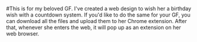 #This is for my beloved GF. I've created a web design to wish her a birthday wish with a countdown system. If you'd like to do the same for your GF, you can download all the files and upload them to her Chrome extension. After that, whenever she enters the web, it will pop up as an extension on her web browser.
